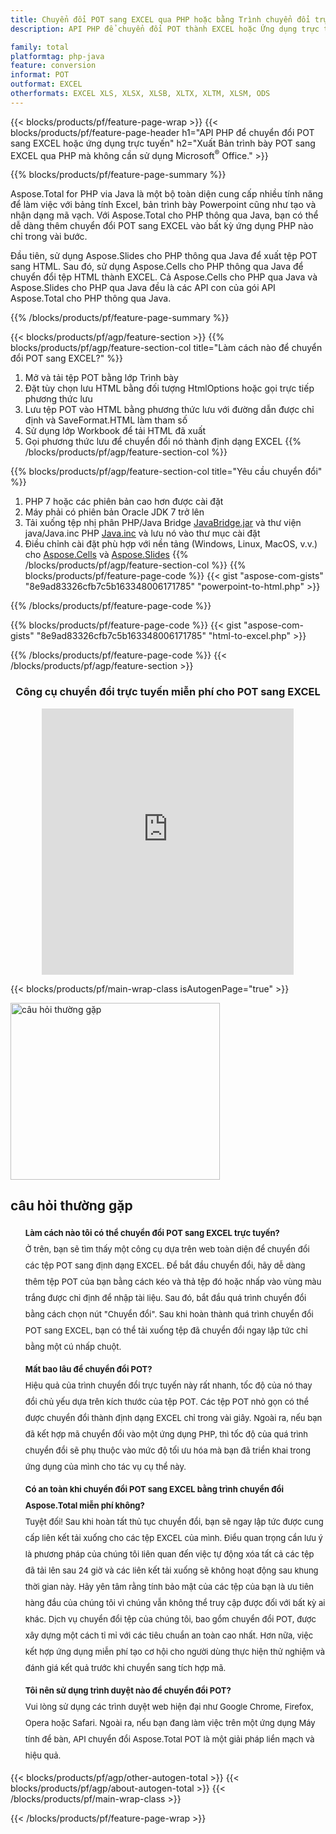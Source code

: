 ```yaml
---
title: Chuyển đổi POT sang EXCEL qua PHP hoặc bằng Trình chuyển đổi trực tuyến miễn phí 
description: API PHP để chuyển đổi POT thành EXCEL hoặc Ứng dụng trực tuyến mà không cần sử dụng Microsoft Office Powerpoint hoặc Excel. Kiểm tra nhanh trình chuyển đổi trực tuyến POT sang EXCEL miễn phí trước khi tích hợp mã. 

family: total
platformtag: php-java
feature: conversion
informat: POT
outformat: EXCEL
otherformats: EXCEL XLS, XLSX, XLSB, XLTX, XLTM, XLSM, ODS
---
```

{{< blocks/products/pf/feature-page-wrap >}}
{{< blocks/products/pf/feature-page-header h1="API PHP để chuyển đổi POT sang EXCEL hoặc ứng dụng trực tuyến" h2="Xuất Bản trình bày POT sang EXCEL qua PHP mà không cần sử dụng Microsoft<sup>&reg;</sup> Office." >}}

{{% blocks/products/pf/feature-page-summary %}}

Aspose.Total for PHP via Java là một bộ toàn diện cung cấp nhiều tính năng để làm việc với bảng tính Excel, bản trình bày Powerpoint cũng như tạo và nhận dạng mã vạch. Với Aspose.Total cho PHP thông qua Java, bạn có thể dễ dàng thêm chuyển đổi POT sang EXCEL vào bất kỳ ứng dụng PHP nào chỉ trong vài bước.

Đầu tiên, sử dụng Aspose.Slides cho PHP thông qua Java để xuất tệp POT sang HTML. Sau đó, sử dụng Aspose.Cells cho PHP thông qua Java để chuyển đổi tệp HTML thành EXCEL. Cả Aspose.Cells cho PHP qua Java và Aspose.Slides cho PHP qua Java đều là các API con của gói API Aspose.Total cho PHP thông qua Java.

{{% /blocks/products/pf/feature-page-summary  %}}

{{< blocks/products/pf/agp/feature-section >}}
{{% blocks/products/pf/agp/feature-section-col title="Làm cách nào để chuyển đổi POT sang EXCEL?" %}}
1. Mở và tải tệp POT bằng lớp Trình bày
2. Đặt tùy chọn lưu HTML bằng đối tượng HtmlOptions hoặc gọi trực tiếp phương thức lưu
3. Lưu tệp POT vào HTML bằng phương thức lưu với đường dẫn được chỉ định và SaveFormat.HTML làm tham số
4. Sử dụng lớp Workbook để tải HTML đã xuất
5. Gọi phương thức lưu để chuyển đổi nó thành định dạng EXCEL
{{% /blocks/products/pf/agp/feature-section-col %}}

{{% blocks/products/pf/agp/feature-section-col title="Yêu cầu chuyển đổi" %}}
1. PHP 7 hoặc các phiên bản cao hơn được cài đặt
2. Máy phải có phiên bản Oracle JDK 7 trở lên
3. Tải xuống tệp nhị phân PHP/Java Bridge [JavaBridge.jar](http://php-java-bridge.sourceforge.net/pjb/download.php) và thư viện java/Java.inc PHP [Java.inc](http://php-java-bridge.sourceforge.net/pjb/download.php) và lưu nó vào thư mục cài đặt
4. Điều chỉnh cài đặt phù hợp với nền tảng (Windows, Linux, MacOS, v.v.) cho [Aspose.Cells](https://docs.aspose.com/cells/php-java/setup-and-installation-guidelines/) và [Aspose.Slides](https://docs.aspose.com/slides/php-java/installation/)
{{% /blocks/products/pf/agp/feature-section-col %}}
{{% blocks/products/pf/feature-page-code %}}
{{< gist "aspose-com-gists" "8e9ad83326cfb7c5b163348006171785" "powerpoint-to-html.php" >}}

{{% /blocks/products/pf/feature-page-code %}}

{{% blocks/products/pf/feature-page-code %}}
{{< gist "aspose-com-gists" "8e9ad83326cfb7c5b163348006171785" "html-to-excel.php" >}}

{{% /blocks/products/pf/feature-page-code %}}
{{< /blocks/products/pf/agp/feature-section >}}

<div class="container-fluid agp-content bg-white aboutfile box-1 vh100 section nopbtm">
<div class=container>
<div class=row>
<div class="demobox tc col-md-12 padding-0" align="center">

<h3>Công cụ chuyển đổi trực tuyến miễn phí cho POT sang EXCEL</h3>

<iframe style="border: none; height: 426px;" scrolling="no" src="https://total-conversion-app-65z5r2lp.qa.k8s.dynabic.com/?to=xlsx&from=pptx" id="child-iframe" width="80%"></iframe>

</div></div>
</div></div>

{{< blocks/products/pf/main-wrap-class isAutogenPage="true" >}}
<style>.howtolist li{margin-right: 0!important;line-height: 26px;position: relative;margin-bottom: 10px;font-size: 13px;list-style-type: none;}</style>
<div class="col-md-12 tl bg-gray-dark howtolist section">
  <a class="anchor" name="faqpage"></a>
  <div class="container tl dflex" itemscope="" itemtype="https://schema.org/FAQPage">
      <div class="col-md-4 howtosectiongfx">
          <img class="social-panel-hide-on-mobile" src="https://www.groupdocs.cloud/templates/brand/images/groupdocs/conversion/groupdocs_conversion-brand.png" alt="câu hỏi thường gặp" width="335" height="283">
      </div>
      <div class="howtosection col-md-8">
          <div>
              <h2>câu hỏi thường gặp</h2>
              <ul>
                  <li itemscope="" itemprop="mainEntity" itemtype="https://schema.org/Question">
                      <div>
                          <span itemprop="name"><b>Làm cách nào tôi có thể chuyển đổi POT sang EXCEL trực tuyến?</b></span>
                      </div>
                      <div itemscope="" itemprop="acceptedAnswer" itemtype="https://schema.org/Answer">
                          <span itemprop="text">Ở trên, bạn sẽ tìm thấy một công cụ dựa trên web toàn diện để chuyển đổi các tệp POT sang định dạng EXCEL. Để bắt đầu chuyển đổi, hãy dễ dàng thêm tệp POT của bạn bằng cách kéo và thả tệp đó hoặc nhấp vào vùng màu trắng được chỉ định để nhập tài liệu. Sau đó, bắt đầu quá trình chuyển đổi bằng cách chọn nút "Chuyển đổi". Sau khi hoàn thành quá trình chuyển đổi POT sang EXCEL, bạn có thể tải xuống tệp đã chuyển đổi ngay lập tức chỉ bằng một cú nhấp chuột.</span>
                      </div>
                  </li>
                  <li itemscope="" itemprop="mainEntity" itemtype="https://schema.org/Question">
                      <div>
                          <span itemprop="name"><b>Mất bao lâu để chuyển đổi POT?</b></span>
                      </div>
                      <div itemscope="" itemprop="acceptedAnswer" itemtype="https://schema.org/Answer">
                          <span itemprop="text">Hiệu quả của trình chuyển đổi trực tuyến này rất nhanh, tốc độ của nó thay đổi chủ yếu dựa trên kích thước của tệp POT. Các tệp POT nhỏ gọn có thể được chuyển đổi thành định dạng EXCEL chỉ trong vài giây. Ngoài ra, nếu bạn đã kết hợp mã chuyển đổi vào một ứng dụng PHP, thì tốc độ của quá trình chuyển đổi sẽ phụ thuộc vào mức độ tối ưu hóa mà bạn đã triển khai trong ứng dụng của mình cho tác vụ cụ thể này.</span>
                      </div>
                  </li>
                  <li itemscope="" itemprop="mainEntity" itemtype="https://schema.org/Question">
                      <div>
                          <span itemprop="name"><b>Có an toàn khi chuyển đổi POT sang EXCEL bằng trình chuyển đổi Aspose.Total miễn phí không?</b></span>
                      </div>
                      <div itemscope="" itemprop="acceptedAnswer" itemtype="https://schema.org/Answer">
                          <span itemprop="text">Tuyệt đối! Sau khi hoàn tất thủ tục chuyển đổi, bạn sẽ ngay lập tức được cung cấp liên kết tải xuống cho các tệp EXCEL của mình. Điều quan trọng cần lưu ý là phương pháp của chúng tôi liên quan đến việc tự động xóa tất cả các tệp đã tải lên sau 24 giờ và các liên kết tải xuống sẽ không hoạt động sau khung thời gian này. Hãy yên tâm rằng tính bảo mật của các tệp của bạn là ưu tiên hàng đầu của chúng tôi vì chúng vẫn không thể truy cập được đối với bất kỳ ai khác. Dịch vụ chuyển đổi tệp của chúng tôi, bao gồm chuyển đổi POT, được xây dựng một cách tỉ mỉ với các tiêu chuẩn an toàn cao nhất. Hơn nữa, việc kết hợp ứng dụng miễn phí tạo cơ hội cho người dùng thực hiện thử nghiệm và đánh giá kết quả trước khi chuyển sang tích hợp mã.</span>
                      </div>
                  </li>                 
                  <li itemscope="" itemprop="mainEntity" itemtype="https://schema.org/Question">
                      <div>
                          <span itemprop="name"><b>Tôi nên sử dụng trình duyệt nào để chuyển đổi POT?</b></span>
                      </div>
                      <div itemscope="" itemprop="acceptedAnswer" itemtype="https://schema.org/Answer">
                          <span itemprop="text">Vui lòng sử dụng các trình duyệt web hiện đại như Google Chrome, Firefox, Opera hoặc Safari. Ngoài ra, nếu bạn đang làm việc trên một ứng dụng Máy tính để bàn, API chuyển đổi Aspose.Total POT là một giải pháp liền mạch và hiệu quả.</span>
                      </div>
                  </li>
              </ul>
          </div>
      </div>
  </div>
{{< blocks/products/pf/agp/other-autogen-total >}}
{{< blocks/products/pf/agp/about-autogen-total >}}
{{< /blocks/products/pf/main-wrap-class >}}

{{< /blocks/products/pf/feature-page-wrap >}}